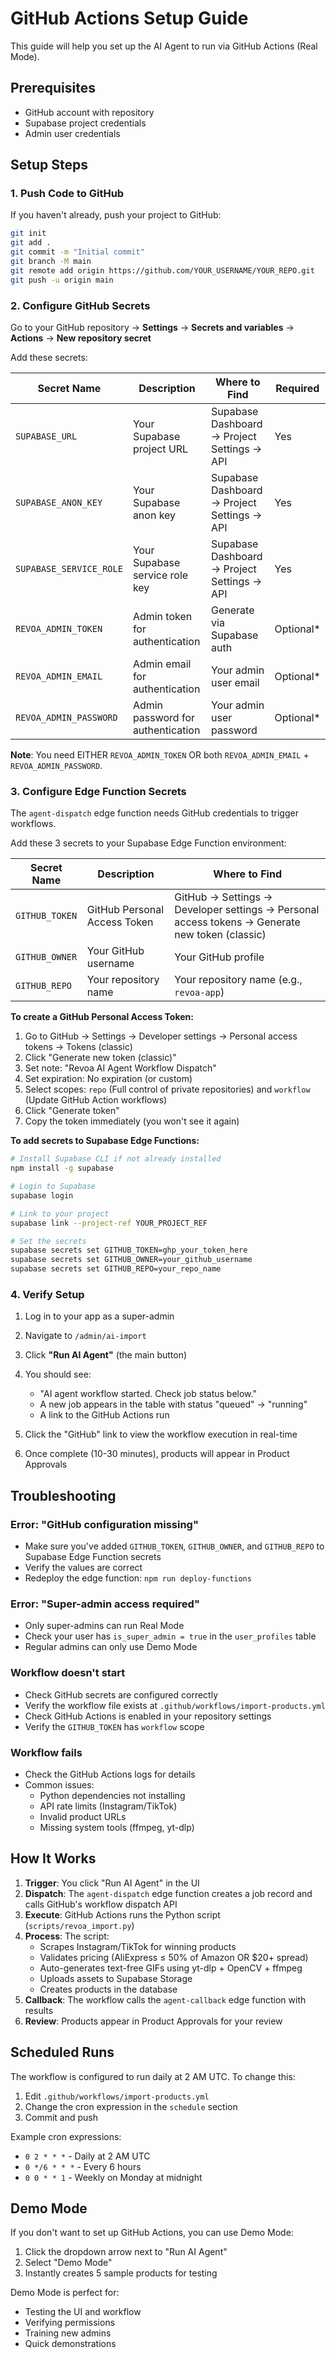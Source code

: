 # GitHub Actions Setup Guide

This guide will help you set up the AI Agent to run via GitHub Actions (Real Mode).

## Prerequisites

- GitHub account with repository
- Supabase project credentials
- Admin user credentials

## Setup Steps

### 1. Push Code to GitHub

If you haven't already, push your project to GitHub:

```bash
git init
git add .
git commit -m "Initial commit"
git branch -M main
git remote add origin https://github.com/YOUR_USERNAME/YOUR_REPO.git
git push -u origin main
```

### 2. Configure GitHub Secrets

Go to your GitHub repository → **Settings** → **Secrets and variables** → **Actions** → **New repository secret**

Add these secrets:

| Secret Name | Description | Where to Find | Required |
|------------|-------------|---------------|----------|
| `SUPABASE_URL` | Your Supabase project URL | Supabase Dashboard → Project Settings → API | Yes |
| `SUPABASE_ANON_KEY` | Your Supabase anon key | Supabase Dashboard → Project Settings → API | Yes |
| `SUPABASE_SERVICE_ROLE` | Your Supabase service role key | Supabase Dashboard → Project Settings → API | Yes |
| `REVOA_ADMIN_TOKEN` | Admin token for authentication | Generate via Supabase auth | Optional* |
| `REVOA_ADMIN_EMAIL` | Admin email for authentication | Your admin user email | Optional* |
| `REVOA_ADMIN_PASSWORD` | Admin password for authentication | Your admin user password | Optional* |

**Note**: You need EITHER `REVOA_ADMIN_TOKEN` OR both `REVOA_ADMIN_EMAIL` + `REVOA_ADMIN_PASSWORD`.

### 3. Configure Edge Function Secrets

The `agent-dispatch` edge function needs GitHub credentials to trigger workflows.

Add these 3 secrets to your Supabase Edge Function environment:

| Secret Name | Description | Where to Find |
|------------|-------------|---------------|
| `GITHUB_TOKEN` | GitHub Personal Access Token | GitHub → Settings → Developer settings → Personal access tokens → Generate new token (classic) |
| `GITHUB_OWNER` | Your GitHub username | Your GitHub profile |
| `GITHUB_REPO` | Your repository name | Your repository name (e.g., `revoa-app`) |

**To create a GitHub Personal Access Token:**

1. Go to GitHub → Settings → Developer settings → Personal access tokens → Tokens (classic)
2. Click "Generate new token (classic)"
3. Set note: "Revoa AI Agent Workflow Dispatch"
4. Set expiration: No expiration (or custom)
5. Select scopes: `repo` (Full control of private repositories) and `workflow` (Update GitHub Action workflows)
6. Click "Generate token"
7. Copy the token immediately (you won't see it again)

**To add secrets to Supabase Edge Functions:**

```bash
# Install Supabase CLI if not already installed
npm install -g supabase

# Login to Supabase
supabase login

# Link to your project
supabase link --project-ref YOUR_PROJECT_REF

# Set the secrets
supabase secrets set GITHUB_TOKEN=ghp_your_token_here
supabase secrets set GITHUB_OWNER=your_github_username
supabase secrets set GITHUB_REPO=your_repo_name
```

### 4. Verify Setup

1. Log in to your app as a super-admin
2. Navigate to `/admin/ai-import`
3. Click **"Run AI Agent"** (the main button)
4. You should see:
   - "AI agent workflow started. Check job status below."
   - A new job appears in the table with status "queued" → "running"
   - A link to the GitHub Actions run

5. Click the "GitHub" link to view the workflow execution in real-time
6. Once complete (10-30 minutes), products will appear in Product Approvals

## Troubleshooting

### Error: "GitHub configuration missing"

- Make sure you've added `GITHUB_TOKEN`, `GITHUB_OWNER`, and `GITHUB_REPO` to Supabase Edge Function secrets
- Verify the values are correct
- Redeploy the edge function: `npm run deploy-functions`

### Error: "Super-admin access required"

- Only super-admins can run Real Mode
- Check your user has `is_super_admin = true` in the `user_profiles` table
- Regular admins can only use Demo Mode

### Workflow doesn't start

- Check GitHub secrets are configured correctly
- Verify the workflow file exists at `.github/workflows/import-products.yml`
- Check GitHub Actions is enabled in your repository settings
- Verify the `GITHUB_TOKEN` has `workflow` scope

### Workflow fails

- Check the GitHub Actions logs for details
- Common issues:
  - Python dependencies not installing
  - API rate limits (Instagram/TikTok)
  - Invalid product URLs
  - Missing system tools (ffmpeg, yt-dlp)

## How It Works

1. **Trigger**: You click "Run AI Agent" in the UI
2. **Dispatch**: The `agent-dispatch` edge function creates a job record and calls GitHub's workflow dispatch API
3. **Execute**: GitHub Actions runs the Python script (`scripts/revoa_import.py`)
4. **Process**: The script:
   - Scrapes Instagram/TikTok for winning products
   - Validates pricing (AliExpress ≤ 50% of Amazon OR $20+ spread)
   - Auto-generates text-free GIFs using yt-dlp + OpenCV + ffmpeg
   - Uploads assets to Supabase Storage
   - Creates products in the database
5. **Callback**: The workflow calls the `agent-callback` edge function with results
6. **Review**: Products appear in Product Approvals for your review

## Scheduled Runs

The workflow is configured to run daily at 2 AM UTC. To change this:

1. Edit `.github/workflows/import-products.yml`
2. Change the cron expression in the `schedule` section
3. Commit and push

Example cron expressions:
- `0 2 * * *` - Daily at 2 AM UTC
- `0 */6 * * *` - Every 6 hours
- `0 0 * * 1` - Weekly on Monday at midnight

## Demo Mode

If you don't want to set up GitHub Actions, you can use Demo Mode:

1. Click the dropdown arrow next to "Run AI Agent"
2. Select "Demo Mode"
3. Instantly creates 5 sample products for testing

Demo Mode is perfect for:
- Testing the UI and workflow
- Verifying permissions
- Training new admins
- Quick demonstrations
